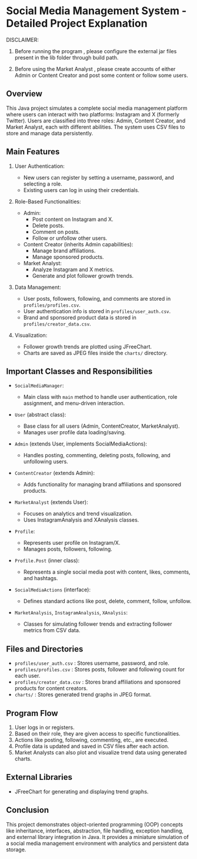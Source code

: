 Social Media Management System - Detailed Project Explanation
==============================================================

DISCLAIMER: 
1. Before running the program , please configure the external jar files present in          the lib folder through build path.

2. Before using the Market Analyst , please create accounts of either Admin or Content Creator and post some content or follow some users.

Overview
--------
This Java project simulates a complete social media management platform where users can interact with two platforms: Instagram and X (formerly Twitter). 
Users are classified into three roles: Admin, Content Creator, and Market Analyst, each with different abilities. The system uses CSV files to store and manage data persistently.

Main Features
-------------
1. User Authentication:
    - New users can register by setting a username, password, and selecting a role.
    - Existing users can log in using their credentials.

2. Role-Based Functionalities:
    - Admin:
        * Post content on Instagram and X.
        * Delete posts.
        * Comment on posts.
        * Follow or unfollow other users.
    - Content Creator (inherits Admin capabilities):
        * Manage brand affiliations.
        * Manage sponsored products.
    - Market Analyst:
        * Analyze Instagram and X metrics.
        * Generate and plot follower growth trends.

3. Data Management:
    - User posts, followers, following, and comments are stored in `profiles/profiles.csv`.
    - User authentication info is stored in `profiles/user_auth.csv`.
    - Brand and sponsored product data is stored in `profiles/creator_data.csv`.

4. Visualization:
    - Follower growth trends are plotted using JFreeChart.
    - Charts are saved as JPEG files inside the `charts/` directory.

Important Classes and Responsibilities
---------------------------------------
- `SocialMediaManager`:
    * Main class with `main` method to handle user authentication, role assignment, and menu-driven interaction.

- `User` (abstract class):
    * Base class for all users (Admin, ContentCreator, MarketAnalyst).
    * Manages user profile data loading/saving.

- `Admin` (extends User, implements SocialMediaActions):
    * Handles posting, commenting, deleting posts, following, and unfollowing users.

- `ContentCreator` (extends Admin):
    * Adds functionality for managing brand affiliations and sponsored products.

- `MarketAnalyst` (extends User):
    * Focuses on analytics and trend visualization.
    * Uses InstagramAnalysis and XAnalysis classes.

- `Profile`:
    * Represents user profile on Instagram/X.
    * Manages posts, followers, following.

- `Profile.Post` (inner class):
    * Represents a single social media post with content, likes, comments, and hashtags.

- `SocialMediaActions` (interface):
    * Defines standard actions like post, delete, comment, follow, unfollow.

- `MarketAnalysis`, `InstagramAnalysis`, `XAnalysis`:
    * Classes for simulating follower trends and extracting follower metrics from CSV data.

Files and Directories
----------------------
- `profiles/user_auth.csv` : Stores username, password, and role.
- `profiles/profiles.csv`  : Stores posts, follower and following count for each user.
- `profiles/creator_data.csv` : Stores brand affiliations and sponsored products for content creators.
- `charts/` : Stores generated trend graphs in JPEG format.

Program Flow
------------
1. User logs in or registers.
2. Based on their role, they are given access to specific functionalities.
3. Actions like posting, following, commenting, etc., are executed.
4. Profile data is updated and saved in CSV files after each action.
5. Market Analysts can also plot and visualize trend data using generated charts.

External Libraries
-------------------
- JFreeChart for generating and displaying trend graphs.

Conclusion
----------
This project demonstrates object-oriented programming (OOP) concepts like inheritance, interfaces, abstraction, file handling, exception handling, and external library integration in Java. It provides a miniature simulation of a social media management environment with analytics and persistent data storage.
